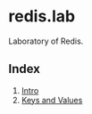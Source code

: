 # redis.lab

Laboratory of Redis.

## Index

1. [Intro](intro.md)
2. [Keys and Values](keys_and_values.md)
